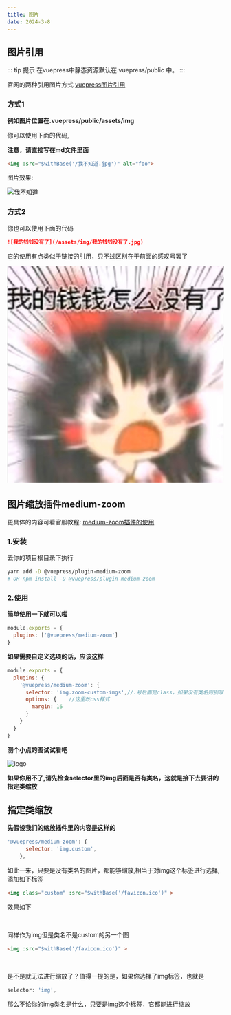 ```yaml
---
title: 图片
date: 2024-3-8
---
```


## 图片引用

::: tip 提示
在vuepress中静态资源默认在.vuepress/public 中。
:::

官网的两种引用图片方式
[vuepress图片引用](https://vuepress.vuejs.org/zh/guide/assets.html#%E7%9B%B8%E5%AF%B9%E8%B7%AF%E5%BE%84)

### 方式1

**例如图片位置在.vuepress/public/assets/img**

你可以使用下面的代码,

**注意，请直接写在md文件里面**

```html
<img :src="$withBase('/我不知道.jpg')" alt="foo">
```

图片效果:

<img :src="$withBase('/assets/img/我不知道.jpg')" alt="我不知道">

### 方式2

你也可以使用下面的代码
```md
![我的钱钱没有了](/assets/img/我的钱钱没有了.jpg) 
```

它的使用有点类似于链接的引用，只不过区别在于前面的感叹号罢了

![我的钱钱没有了](/assets/img/我的钱钱没有了.jpg)

## 图片缩放插件medium-zoom

更具体的内容可看官服教程:
[medium-zoom插件的使用](https://vuepress.vuejs.org/zh/plugin/official/plugin-medium-zoom.html)

### 1.安装

去你的项目根目录下执行
```sh
yarn add -D @vuepress/plugin-medium-zoom
# OR npm install -D @vuepress/plugin-medium-zoom
```

### 2.使用

**简单使用一下就可以啦**
```js
module.exports = {
  plugins: ['@vuepress/medium-zoom']
}
```
**如果需要自定义选项的话，应该这样**
```js
module.exports = {
  plugins: {
    '@vuepress/medium-zoom': {
      selector: 'img.zoom-custom-imgs',//.号后面是class，如果没有类名则别写
      options: {    //这里改css样式
        margin: 16
      }
    }
  }
}
```
**测个小点的图试试看吧**

![logo](/favicon.ico)

**如果你用不了,请先检查selector里的img后面是否有类名，这就是接下去要讲的指定类缩放**

## 指定类缩放

**先假设我们的缩放插件里的内容是这样的**
```js
'@vuepress/medium-zoom': {
      selector: 'img.custom',
    },
```

如此一来，只要是没有类名的图片，都能够缩放,相当于对img这个标签进行选择,添加如下标签

```html
<img class="custom" :src="$withBase('/favicon.ico')" >
```

效果如下

<img class="custom" :src="$withBase('/favicon.ico')" >

同样作为img但是类名不是custom的另一个图
```html
<img :src="$withBase('/favicon.ico')" >
```
<img :src="$withBase('/favicon.ico')" >

是不是就无法进行缩放了？值得一提的是，如果你选择了img标签，也就是
```js
selector: 'img',
```
那么不论你的img类名是什么，只要是img这个标签，它都能进行缩放
